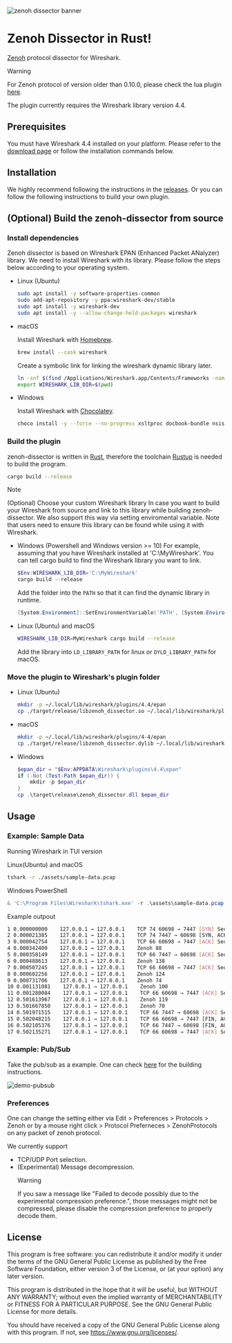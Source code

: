 ![zenoh dissector banner](./assets/zenoh-dissector.svg)
# Zenoh Dissector in Rust!

[Zenoh](http://zenoh.io/) protocol dissector for Wireshark.


> [!WARNING]
> For Zenoh protocol of version older than 0.10.0, please check the lua plugin [here](https://github.com/eclipse-zenoh/zenoh-dissector/tree/v0.7.2-rc).
>
> The plugin currently requires the Wireshark library version 4.4.

## Prerequisites

You must have Wireshark 4.4 installed on your platform. Please refer to the [download page](https://www.wireshark.org/download.html) or follow the
installation commands below.


## Installation

We highly recommend following the instructions in the [releases](https://github.com/eclipse-zenoh/zenoh-dissector/releases).
Or you can follow the following instructions to build your own plugin.

## (Optional) Build the zenoh-dissector from source

### Install dependencies

Zenoh dissector is based on Wireshark EPAN (Enhanced Packet ANalyzer) library.
We need to install Wireshark with its library. Please follow the steps below according to your operating system.

- Linux (Ubuntu)
    ```bash
    sudo apt install -y software-properties-common
    sudo add-apt-repository -y ppa:wireshark-dev/stable
    sudo apt install -y wireshark-dev
    sudo apt install -y --allow-change-held-packages wireshark
    ```

- macOS

    Install Wireshark with [Homebrew](https://brew.sh/).
    ```bash
    brew install --cask wireshark
    ```
    Create a symbolic link for linking the wireshark dynamic library later.
    ```bash
    ln -snf $(find /Applications/Wireshark.app/Contents/Frameworks -name "libwireshark.*.dylib" | tail -n 1) libwireshark.dylib
    export WIRESHARK_LIB_DIR=$(pwd)
    ```

- Windows

    Install Wireshark with [Chocolatey](https://docs.chocolatey.org/en-us/choco/setup#install-with-powershell.exe).
    ```bash
    choco install -y --force --no-progress xsltproc docbook-bundle nsis winflexbison3 cmake wireshark
    ```

### Build the plugin

zenoh-dissector is written in [Rust](https://www.rust-lang.org/), therefore the toolchain [Rustup](https://rustup.rs) is needed to build the program.

```bash
cargo build --release
```

> [!NOTE]
> (Optional) Choose your custom Wireshark library
> In case you want to build your Wireshark from source and link to this library while building zenoh-dissector.
> We also support this way via setting enviromental variable. Note that users need to ensure this library can be found
> while using it with Wireshark.
>
> - Windows (Powershell and Windows version >= 10)
>     For example, assuming that you have Wireshark installed at 'C:\MyWireshark'. You can tell cargo build to find the Wireshark library you want to link.
>     ```powershell
>     $Env:WIRESHARK_LIB_DIR='C:\MyWireshark'
>     cargo build --release
>     ```
>     Add the folder into the `PATH` so that it can find the dynamic library in runtime.
>     ```powershell
>     [System.Environment]::SetEnvironmentVariable('PATH', [System.Environment]::GetEnvironmentVariable('PATH', 'user')+';C:\MyWireshark', 'user')
>     ```
>
> - Linux (Ubuntu) and macOS
>     ```bash
>     WIRESHARK_LIB_DIR=MyWireshark cargo build --release
>     ```
>     Add the library into  `LD_LIBRARY_PATH` for linux or `DYLD_LIBRARY_PATH` for macOS.

### Move the plugin to Wireshark's plugin folder

- Linux (Ubuntu)
    ```bash
    mkdir -p ~/.local/lib/wireshark/plugins/4.4/epan
    cp ./target/release/libzenoh_dissector.so ~/.local/lib/wireshark/plugins/4.4/epan/libzenoh_dissector.so
    ```

- macOS
    ```bash
    mkdir -p ~/.local/lib/wireshark/plugins/4-4/epan
    cp ./target/release/libzenoh_dissector.dylib ~/.local/lib/wireshark/plugins/4-4/epan/libzenoh_dissector.so
    ```

- Windows
    ```powershell
    $epan_dir = "$Env:APPDATA\Wireshark\plugins\4.4\epan"
    if (-Not (Test-Path $epan_dir)) {
        mkdir -p $epan_dir
    }
    cp .\target\release\zenoh_dissector.dll $epan_dir
    ```

## Usage

### Example: Sample Data

Running Wireshark in TUI version

Linux(Ubuntu) and macOS
```bash
tshark -r ./assets/sample-data.pcap
```

Windows PowerShell
```powershell
& 'C:\Program Files\Wireshark\tshark.exe' -r .\assets\sample-data.pcap
```

Example outpout
```bash
1 0.000000000    127.0.0.1 → 127.0.0.1    TCP 74 60698 → 7447 [SYN] Seq=0 Win=65495 Len=0 MSS=65495 SACK_PERM TSval=1530879817 TSecr=0 WS=128
2 0.000021385    127.0.0.1 → 127.0.0.1    TCP 74 7447 → 60698 [SYN, ACK] Seq=0 Ack=1 Win=65483 Len=0 MSS=65495 SACK_PERM TSval=1530879817 TSecr=1530879817 WS=128
3 0.000042754    127.0.0.1 → 127.0.0.1    TCP 66 60698 → 7447 [ACK] Seq=1 Ack=1 Win=65536 Len=0 TSval=1530879817 TSecr=1530879817
4 0.000342409    127.0.0.1 → 127.0.0.1    Zenoh 88
5 0.000358149    127.0.0.1 → 127.0.0.1    TCP 66 7447 → 60698 [ACK] Seq=1 Ack=23 Win=65536 Len=0 TSval=1530879817 TSecr=1530879817
6 0.000488613    127.0.0.1 → 127.0.0.1    Zenoh 138
7 0.000507245    127.0.0.1 → 127.0.0.1    TCP 66 60698 → 7447 [ACK] Seq=23 Ack=73 Win=65536 Len=0 TSval=1530879817 TSecr=1530879817
8 0.000602256    127.0.0.1 → 127.0.0.1    Zenoh 124
9 0.000731706    127.0.0.1 → 127.0.0.1    Zenoh 74
10 0.001131081    127.0.0.1 → 127.0.0.1    Zenoh 100
11 0.001280084    127.0.0.1 → 127.0.0.1    TCP 66 60698 → 7447 [ACK] Seq=81 Ack=115 Win=65536 Len=0 TSval=1530879818 TSecr=1530879818
12 0.501613967    127.0.0.1 → 127.0.0.1    Zenoh 119
13 0.501667850    127.0.0.1 → 127.0.0.1    Zenoh 70
14 0.501971515    127.0.0.1 → 127.0.0.1    TCP 66 7447 → 60698 [ACK] Seq=115 Ack=138 Win=65536 Len=0 TSval=1530880319 TSecr=1530880319
15 0.502048215    127.0.0.1 → 127.0.0.1    TCP 66 60698 → 7447 [FIN, ACK] Seq=138 Ack=115 Win=65536 Len=0 TSval=1530880319 TSecr=1530880319
16 0.502105376    127.0.0.1 → 127.0.0.1    TCP 66 7447 → 60698 [FIN, ACK] Seq=115 Ack=139 Win=65536 Len=0 TSval=1530880319 TSecr=1530880319
17 0.502135271    127.0.0.1 → 127.0.0.1    TCP 66 60698 → 7447 [ACK] Seq=139 Ack=116 Win=65536 Len=0 TSval=1530880319 TSecr=1530880319
```

### Example: Pub/Sub

Take the pub/sub as a example. One can check [here](https://github.com/eclipse-zenoh/zenoh#how-to-build-it) for the building instructions.

![demo-pubsub](./assets/demo-pubsub.png)

### Preferences

One can  change the setting either via Edit > Preferences > Protocols > Zenoh or by a mouse right click > Protocol Preferneces > ZenohProtocols on any packet of zenoh protocol.

We currently support

- TCP/UDP Port selection.
- (Experimental) Message decompression.
  > [!WARNING]
  > If you saw a message like "Failed to decode possibly due to the experimental compression preference.",
  those messages might not be compressed, please disable the compression preference to properly decode them.

## License

This program is free software: you can redistribute it and/or modify it under the terms of the GNU General Public License as published by the Free Software Foundation, either version 3 of the License, or (at your option) any later version.

This program is distributed in the hope that it will be useful, but WITHOUT ANY WARRANTY; without even the implied warranty of MERCHANTABILITY or FITNESS FOR A PARTICULAR PURPOSE. See the GNU General Public License for more details.

You should have received a copy of the GNU General Public License along with this program. If not, see <https://www.gnu.org/licenses/>.
